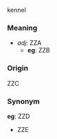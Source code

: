 kennel
### Meaning
+ _adj_: ZZA
    + __eg__: ZZB

### Origin

ZZC

### Synonym

__eg__: ZZD

+ ZZE


